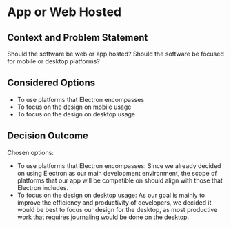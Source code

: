 # App or Web Hosted

## Context and Problem Statement

Should the software be web or app hosted?
Should the software be focused for mobile or desktop platforms?

## Considered Options

* To use platforms that Electron encompasses
* To focus on the design on mobile usage
* To focus on the design on desktop usage

## Decision Outcome

Chosen options:
* To use platforms that Electron encompasses: 
Since we already decided on using Electron as our main development environment, the scope of platforms that our app will be compatible on should align with those that Electron includes. 
* To focus on the design on desktop usage: As our goal is mainly to improve the efficiency and productivity of developers, we decided it would be best to focus our design for the desktop, as most productive work that requires journaling would be done on the desktop. 